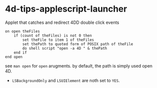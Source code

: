 # 4d-tips-applescript-launcher
Applet that catches and redirect 4DD double click events

```applescript
on open theFiles
	if (count of theFiles) is not 0 then
		set theFile to item 1 of theFiles
		set thePath to quoted form of POSIX path of theFile
		do shell script "open -a 4D " & thePath
	end if
end open
```

see `man open` for `open` arugments. by default, the path is simply used open 4D.

* `LSBackgroundOnly` and `LSUIElement` are noth set to `YES`.

